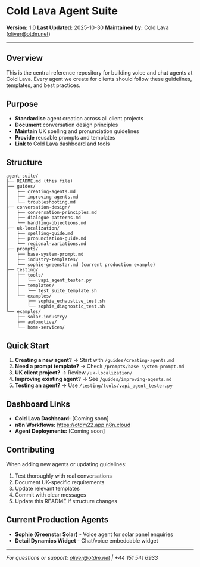 # Cold Lava Agent Suite

**Version:** 1.0
**Last Updated:** 2025-10-30
**Maintained by:** Cold Lava (oliver@otdm.net)

---

## Overview

This is the central reference repository for building voice and chat agents at Cold Lava. Every agent we create for clients should follow these guidelines, templates, and best practices.

## Purpose

- **Standardise** agent creation across all client projects
- **Document** conversation design principles
- **Maintain** UK spelling and pronunciation guidelines
- **Provide** reusable prompts and templates
- **Link** to Cold Lava dashboard and tools

## Structure

```
agent-suite/
├── README.md (this file)
├── guides/
│   ├── creating-agents.md
│   ├── improving-agents.md
│   └── troubleshooting.md
├── conversation-design/
│   ├── conversation-principles.md
│   ├── dialogue-patterns.md
│   └── handling-objections.md
├── uk-localization/
│   ├── spelling-guide.md
│   ├── pronunciation-guide.md
│   └── regional-variations.md
├── prompts/
│   ├── base-system-prompt.md
│   ├── industry-templates/
│   └── sophie-greenstar.md (current production example)
├── testing/
│   ├── tools/
│   │   └── vapi_agent_tester.py
│   ├── templates/
│   │   └── test_suite_template.sh
│   └── examples/
│       ├── sophie_exhaustive_test.sh
│       └── sophie_diagnostic_test.sh
└── examples/
    ├── solar-industry/
    ├── automotive/
    └── home-services/

```

## Quick Start

1. **Creating a new agent?** → Start with `/guides/creating-agents.md`
2. **Need a prompt template?** → Check `/prompts/base-system-prompt.md`
3. **UK client project?** → Review `/uk-localization/`
4. **Improving existing agent?** → See `/guides/improving-agents.md`
5. **Testing an agent?** → Use `/testing/tools/vapi_agent_tester.py`

## Dashboard Links

- **Cold Lava Dashboard:** [Coming soon]
- **n8n Workflows:** https://otdm22.app.n8n.cloud
- **Agent Deployments:** [Coming soon]

## Contributing

When adding new agents or updating guidelines:

1. Test thoroughly with real conversations
2. Document UK-specific requirements
3. Update relevant templates
4. Commit with clear messages
5. Update this README if structure changes

## Current Production Agents

- **Sophie (Greenstar Solar)** - Voice agent for solar panel enquiries
- **Detail Dynamics Widget** - Chat/voice embeddable widget

---

*For questions or support: oliver@otdm.net | +44 151 541 6933*

